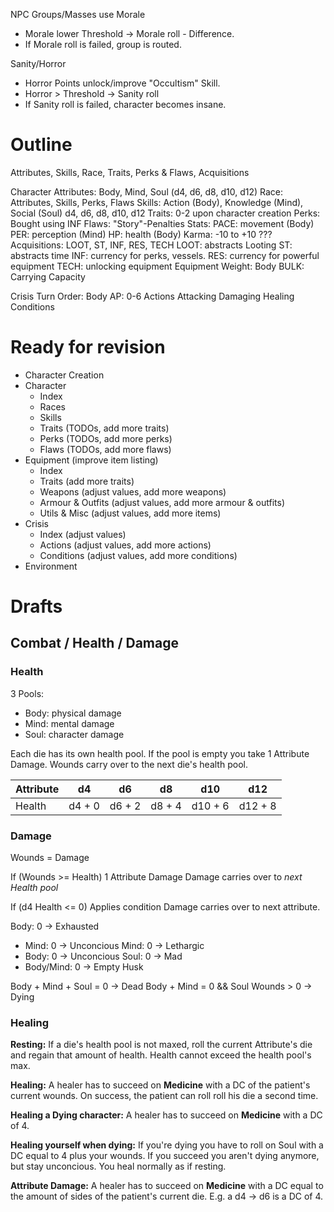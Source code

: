 NPC Groups/Masses use Morale
  - Morale lower Threshold -> Morale roll - Difference.
  - If Morale roll is failed, group is routed.

Sanity/Horror
  - Horror Points unlock/improve "Occultism" Skill.
  - Horror > Threshold -> Sanity roll
  - If Sanity roll is failed, character becomes insane.

# Outline

Attributes, Skills, Race, Traits, Perks & Flaws, Acquisitions

Character
  Attributes: Body, Mind, Soul (d4, d6, d8, d10, d12)
  Race: Attributes, Skills, Perks, Flaws
  Skills: Action (Body), Knowledge (Mind), Social (Soul)
          d4, d6, d8, d10, d12
  Traits: 0-2 upon character creation
  Perks: Bought using INF
  Flaws: "Story"-Penalties
  Stats:
    PACE: movement (Body)
    PER: perception (Mind)
    HP: health (Body)
    Karma: -10 to +10 ???
  Acquisitions: LOOT, ST, INF, RES, TECH
    LOOT: abstracts Looting
    ST: abstracts time
    INF: currency for perks, vessels.
    RES: currency for powerful equipment
    TECH: unlocking equipment
Equipment
  Weight: Body
  BULK: Carrying Capacity

Crisis
  Turn Order: Body
  AP: 0-6
  Actions
  Attacking
  Damaging
  Healing
  Conditions



# Ready for revision

* Character Creation
* Character
  - Index
  - Races
  - Skills
  - Traits (TODOs, add more traits)
  - Perks (TODOs, add more perks)
  - Flaws (TODOs, add more flaws)
* Equipment (improve item listing)
  - Index
  - Traits (add more traits)
  - Weapons (adjust values, add more weapons)
  - Armour & Outfits (adjust values, add more armour & outfits)
  - Utils & Misc (adjust values, add more items)
* Crisis
  - Index (adjust values)
  - Actions (adjust values, add more actions)
  - Conditions (adjust values, add more conditions)
* Environment

# Drafts

## Combat / Health / Damage

### Health

3 Pools:
  * Body: physical damage
  * Mind: mental damage
  * Soul: character damage

Each die has its own health pool. If the pool is empty you take 1 Attribute
Damage. Wounds carry over to the next die's health pool.

| Attribute |   d4   |   d6   |   d8   |   d10   |   d12   |
|-----------|:------:|:------:|:------:|:-------:|:-------:|
| Health    | d4 + 0 | d6 + 2 | d8 + 4 | d10 + 6 | d12 + 8 |

### Damage

Wounds = Damage

If (Wounds >= Health)
  1 Attribute Damage
  Damage carries over to *next Health pool*

If (d4 Health <= 0)
  Applies condition
  Damage carries over to next attribute.

Body: 0 -> Exhausted
  + Mind: 0 -> Unconcious
Mind: 0 -> Lethargic
  + Body: 0 -> Unconcious
Soul: 0 -> Mad
  + Body/Mind: 0 -> Empty Husk

Body + Mind + Soul = 0 -> Dead
Body + Mind = 0 && Soul Wounds > 0 -> Dying

### Healing

**Resting:** If a die's health pool is not maxed, roll the current Attribute's
die and regain that amount of health. Health cannot exceed the health pool's
max.

**Healing:** A healer has to succeed on **Medicine** with a DC of the patient's
current wounds. On success, the patient can roll roll his die a second time.

**Healing a Dying character:** A healer has to succeed on **Medicine** with a DC
of 4.

**Healing yourself when dying:** If you're dying you have to roll on Soul with a
DC equal to 4 plus your wounds. If you succeed you aren't dying anymore, but
stay unconcious. You heal normally as if resting.

**Attribute Damage:** A healer has to succeed on **Medicine** with a DC equal to
the amount of sides of the patient's current die. E.g. a d4 -> d6 is a DC of 4.
